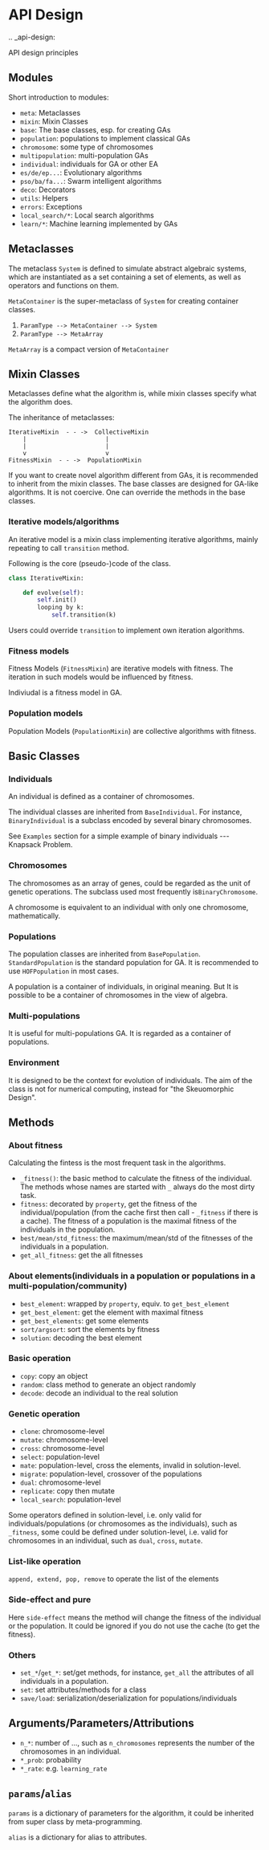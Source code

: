 # API Design

.. _api-design:

API design principles

## Modules

Short introduction to modules:

- `meta`: Metaclasses
- `mixin`: Mixin Classes
- `base`: The base classes, esp. for creating GAs
- `population`: populations to implement classical GAs
- `chromosome`: some type of chromosomes
- `multipopulation`: multi-population GAs
- `individual`: individuals for GA or other EA
- `es/de/ep...`: Evolutionary algorithms
- `pso/ba/fa...`: Swarm intelligent algorithms
- `deco`: Decorators
- `utils`: Helpers
- `errors`: Exceptions
- `local_search/*`: Local search algorithms
- `learn/*`: Machine learning implemented by GAs

## Metaclasses

The metaclass `System` is defined to simulate abstract algebraic systems, which are instantiated as a set containing a set of elements, as well as operators and functions on them.

`MetaContainer` is the super-metaclass of `System` for creating container classes.

1. `ParamType --> MetaContainer --> System`
2. `ParamType --> MetaArray`

`MetaArray` is a compact version of `MetaContainer`

## Mixin Classes

Metaclasses define what the algorithm is, while mixin classes specify what the algorithm does. 

The inheritance of metaclasses:

```
IterativeMixin  - - ->  CollectiveMixin
    |                      |
    |                      |
    v                      v
FitnessMixin  - - ->  PopulationMixin
```

If you want to create novel algorithm different from GAs, it is recommended to inherit from the mixin classes. The base classes are designed for GA-like algorithms. It is not coercive. One can override the methods in the base classes.

### Iterative models/algorithms

An iterative model is a mixin class implementing iterative algorithms, mainly repeating to call `transition` method.

Following is the core (pseudo-)code of the class.

```python
class IterativeMixin:

    def evolve(self):
        self.init()
        looping by k:
            self.transition(k)
```

Users could override `transition` to implement own iteration algorithms.


### Fitness models

Fitness Models (`FitnessMixin`) are iterative models with fitness. The iteration in such models would be influenced by fitness.

Indiviudal is a fitness model in GA.

### Population models

Population Models (`PopulationMixin`) are collective algorithms with fitness.


## Basic Classes

### Individuals

An individual is defined as a container of chromosomes.

The individual classes are inherited from `BaseIndividual`. For instance, `BinaryIndividual` is a subclass encoded by   several binary chromosomes.


See `Examples` section for a simple example of binary individuals --- Knapsack Problem.


### Chromosomes

The chromosomes as an array of genes, could be regarded as the unit of genetic operations.  The subclass used most frequently is`BinaryChromosome`.

A chromosome is equivalent to an individual with only one chromosome, mathematically.


### Populations

The population classes are inherited from `BasePopulation`. `StandardPopulation` is the standard population for GA. It is recommended to use `HOFPopulation` in most cases.

A population is a container of individuals, in original meaning. But It is possible to be a container of chromosomes in the view of algebra.


### Multi-populations

It is useful for multi-populations GA. It is regarded as a container of populations.


### Environment
It is designed to be the context for evolution of individuals. The aim of the class is not for numerical computing, instead for "the Skeuomorphic Design".

## Methods

### About fitness
Calculating the fintess is the most frequent task in the algorithms.

- `_fitness()`: the basic method to calculate the fitness of the individual. The methods whose names are started with `_` always do the most dirty task.
- `fitness`: decorated by `property`, get the fitness of the individual/population (from the cache first then call - `_fitness` if there is a cache). The fitness of a population is the maximal fitness of the individuals in the population.
- `best/mean/std_fitness`: the maximum/mean/std of the fitnesses of the individuals in a population.
- `get_all_fitness`: get the all fitnesses

### About elements(individuals in a population or populations in a multi-population/community)

- `best_element`: wrapped by `property`, equiv. to `get_best_element`
- `get_best_element`: get the element with maximal fitness
- `get_best_elements`: get some elements
- `sort/argsort`: sort the elements by fitness
- `solution`: decoding the best element

### Basic operation

- `copy`: copy an object
- `random`: class method to generate an object randomly
- `decode`: decode an individual to the real solution

### Genetic operation
- `clone`: chromosome-level
- `mutate`: chromosome-level
- `cross`: chromosome-level
- `select`: population-level
- `mate`: population-level, cross the elements, invalid in solution-level.
- `migrate`: population-level, crossover of the populations
- `dual`: chromosome-level
- `replicate`: copy then mutate
- `local_search`: population-level

Some operators defined in solution-level, i.e. only valid for individuals/populations (or chromosomes as the individuals), such as `_fitness`, some could be defined under solution-level, i.e. valid for chromosomes in an individual, such as `dual`, `cross`, `mutate`.

### List-like operation
`append, extend, pop, remove` to operate the list of the elements

### Side-effect and pure

Here `side-effect` means the method will change the fitness of the individual or the population. It could be ignored if you do not use the cache (to get the fitness).

### Others

- `set_*`/`get_*`: set/get methods, for instance, `get_all` the attributes of all individuals in a population.
- `set`: set attributes/methods for a class
- `save/load`: serialization/deserialization for populations/individuals

## Arguments/Parameters/Attributions

- `n_*`: number of ..., such as `n_chromosomes` represents the number of the chromosomes in an individual.
- `*_prob`: probability
- `*_rate`: e.g. `learning_rate`

## `params`/`alias`

`params` is a dictionary of parameters for the algorithm, it could be inherited from super class by meta-programming.

`alias` is a dictionary for alias to attributes.